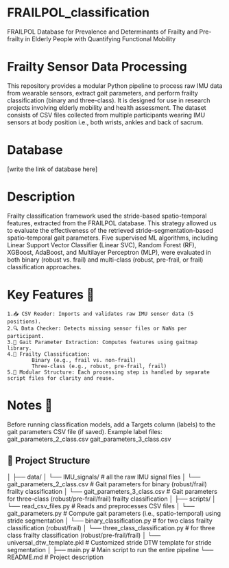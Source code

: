 # FRAILPOL_classification
FRAILPOL Database for Prevalence and Determinants of Frailty and Pre-frailty in Elderly People with Quantifying Functional Mobility

# Frailty Sensor Data Processing
This repository provides a modular Python pipeline to process raw IMU data from wearable sensors, extract gait parameters, and perform frailty classification (binary and three-class). It is designed for use in research projects involving elderly mobility and health assessment. The dataset consists of CSV files collected from multiple participants wearing IMU sensors at body position i.e., both wrists, ankles and back of sacrum.

# Database
[write the link of database here]

# Description
Frailty classification framework used the stride-based spatio-temporal features, extracted from the FRAILPOL database. This strategy allowed us to evaluate the effectiveness of the retrieved stride-segmentation-based spatio-temporal gait parameters. Five supervised ML algorithms, including Linear Support Vector Classifier (Linear SVC), Random Forest (RF), XGBoost, AdaBoost, and Multilayer Perceptron (MLP), were evaluated in both binary (robust vs. frail) and multi-class (robust, pre-frail, or frail) classification approaches.

# Key Features 🔧
    1.📥 CSV Reader: Imports and validates raw IMU sensor data (5 positions).
    2.🔍 Data Checker: Detects missing sensor files or NaNs per participant.
    3.🧮 Gait Parameter Extraction: Computes features using gaitmap library.
    4.🧠 Frailty Classification:
            Binary (e.g., frail vs. non-frail)
            Three-class (e.g., robust, pre-frail, frail)
    5.💾 Modular Structure: Each processing step is handled by separate script files for clarity and reuse.

# Notes 📝
Before running classification models, add a Targets column (labels) to the gait parameters CSV file (if saved).
Example label files:
    gait_parameters_2_class.csv
    gait_parameters_3_class.csv

## 📁 Project Structure
│
├── data/
│ └── IMU_signals/ # all the raw IMU signal files
│ └── gait_parameters_2_class.csv # Gait parameters for binary (robust/frail) frailty classification
│ └── gait_parameters_3_class.csv # Gait parameters for three-class (robust/pre-frail/frail) frailty classification
│
├── scripts/
│ └── read_csv_files.py # Reads and preprocesses CSV files
│ └── gait_parameters.py # Compute gait parameters (i.e., spatio-temporal) using stride segmentation
│ └── binary_classification.py # for two class frailty classification (robust/frail)
│ └── three_class_classification.py # for three class frailty classification (robust/pre-frail/frail)
│ └── universal_dtw_template.pkl # Customized stride DTW template for stride segmentation
│
├── main.py # Main script to run the entire pipeline
└── README.md # Project description

